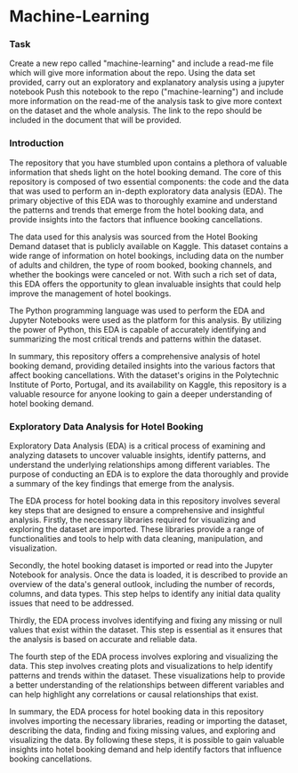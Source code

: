 # Machine-Learning
### Task
Create a new repo called "machine-learning" and include a read-me file which will give more information about the repo.
Using the data set provided, carry out an exploratory and explanatory analysis using a jupyter notebook
Push this notebook to the repo ("machine-learning")  and include more information on the read-me of the analysis task to give more context on the dataset and the whole analysis.
The link to the repo should be included in the document that will be provided.


### Introduction
The repository that you have stumbled upon contains a plethora of valuable information that sheds light on the hotel booking demand. The core of this repository is composed of two essential components: the code and the data that was used to perform an in-depth exploratory data analysis (EDA). The primary objective of this EDA was to thoroughly examine and understand the patterns and trends that emerge from the hotel booking data, and provide insights into the factors that influence booking cancellations.

The data used for this analysis was sourced from the Hotel Booking Demand dataset that is publicly available on Kaggle. This dataset contains a wide range of information on hotel bookings, including data on the number of adults and children, the type of room booked, booking channels, and whether the bookings were canceled or not. With such a rich set of data, this EDA offers the opportunity to glean invaluable insights that could help improve the management of hotel bookings.

The Python programming language was used to perform the EDA and Jupyter Notebooks were used as the platform for this analysis. By utilizing the power of Python, this EDA is capable of accurately identifying and summarizing the most critical trends and patterns within the dataset.

In summary, this repository offers a comprehensive analysis of hotel booking demand, providing detailed insights into the various factors that affect booking cancellations. With the dataset's origins in the Polytechnic Institute of Porto, Portugal, and its availability on Kaggle, this repository is a valuable resource for anyone looking to gain a deeper understanding of hotel booking demand.

### Exploratory Data Analysis for Hotel Booking
Exploratory Data Analysis (EDA) is a critical process of examining and analyzing datasets to uncover valuable insights, identify patterns, and understand the underlying relationships among different variables. The purpose of conducting an EDA is to explore the data thoroughly and provide a summary of the key findings that emerge from the analysis.

The EDA process for hotel booking data in this repository involves several key steps that are designed to ensure a comprehensive and insightful analysis. Firstly, the necessary libraries required for visualizing and exploring the dataset are imported. These libraries provide a range of functionalities and tools to help with data cleaning, manipulation, and visualization.

Secondly, the hotel booking dataset is imported or read into the Jupyter Notebook for analysis. Once the data is loaded, it is described to provide an overview of the data's general outlook, including the number of records, columns, and data types. This step helps to identify any initial data quality issues that need to be addressed.

Thirdly, the EDA process involves identifying and fixing any missing or null values that exist within the dataset. This step is essential as it ensures that the analysis is based on accurate and reliable data.

The fourth step of the EDA process involves exploring and visualizing the data. This step involves creating plots and visualizations to help identify patterns and trends within the dataset. These visualizations help to provide a better understanding of the relationships between different variables and can help highlight any correlations or causal relationships that exist.

In summary, the EDA process for hotel booking data in this repository involves importing the necessary libraries, reading or importing the dataset, describing the data, finding and fixing missing values, and exploring and visualizing the data. By following these steps, it is possible to gain valuable insights into hotel booking demand and help identify factors that influence booking cancellations.
